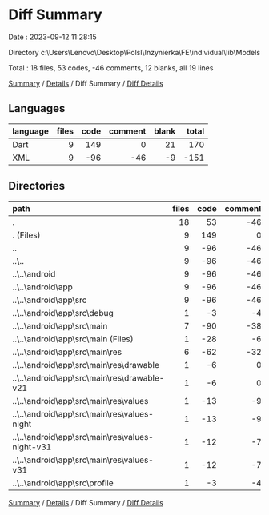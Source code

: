 # Diff Summary

Date : 2023-09-12 11:28:15

Directory c:\\Users\\Lenovo\\Desktop\\Polsl\\Inzynierka\\FE\\individual\\lib\\Models

Total : 18 files,  53 codes, -46 comments, 12 blanks, all 19 lines

[Summary](results.md) / [Details](details.md) / Diff Summary / [Diff Details](diff-details.md)

## Languages
| language | files | code | comment | blank | total |
| :--- | ---: | ---: | ---: | ---: | ---: |
| Dart | 9 | 149 | 0 | 21 | 170 |
| XML | 9 | -96 | -46 | -9 | -151 |

## Directories
| path | files | code | comment | blank | total |
| :--- | ---: | ---: | ---: | ---: | ---: |
| . | 18 | 53 | -46 | 12 | 19 |
| . (Files) | 9 | 149 | 0 | 21 | 170 |
| .. | 9 | -96 | -46 | -9 | -151 |
| ..\\.. | 9 | -96 | -46 | -9 | -151 |
| ..\\..\\android | 9 | -96 | -46 | -9 | -151 |
| ..\\..\\android\\app | 9 | -96 | -46 | -9 | -151 |
| ..\\..\\android\\app\\src | 9 | -96 | -46 | -9 | -151 |
| ..\\..\\android\\app\\src\\debug | 1 | -3 | -4 | -1 | -8 |
| ..\\..\\android\\app\\src\\main | 7 | -90 | -38 | -7 | -135 |
| ..\\..\\android\\app\\src\\main (Files) | 1 | -28 | -6 | -1 | -35 |
| ..\\..\\android\\app\\src\\main\\res | 6 | -62 | -32 | -6 | -100 |
| ..\\..\\android\\app\\src\\main\\res\\drawable | 1 | -6 | 0 | -1 | -7 |
| ..\\..\\android\\app\\src\\main\\res\\drawable-v21 | 1 | -6 | 0 | -1 | -7 |
| ..\\..\\android\\app\\src\\main\\res\\values | 1 | -13 | -9 | -1 | -23 |
| ..\\..\\android\\app\\src\\main\\res\\values-night | 1 | -13 | -9 | -1 | -23 |
| ..\\..\\android\\app\\src\\main\\res\\values-night-v31 | 1 | -12 | -7 | -1 | -20 |
| ..\\..\\android\\app\\src\\main\\res\\values-v31 | 1 | -12 | -7 | -1 | -20 |
| ..\\..\\android\\app\\src\\profile | 1 | -3 | -4 | -1 | -8 |

[Summary](results.md) / [Details](details.md) / Diff Summary / [Diff Details](diff-details.md)